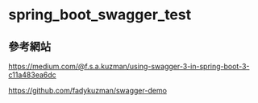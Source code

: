 # spring_boot_swagger_test


## 參考網站
https://medium.com/@f.s.a.kuzman/using-swagger-3-in-spring-boot-3-c11a483ea6dc

https://github.com/fadykuzman/swagger-demo